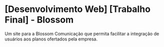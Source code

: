 # [Desenvolvimento Web] [Trabalho Final] - Blossom
Um site para a Blossom Comunicação que permita facilitar a integração de usuários aos planos ofertados pela empresa. 
